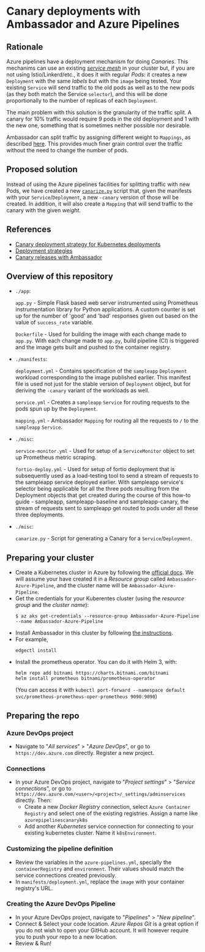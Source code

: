 # Canary deployments with Ambassador and Azure Pipelines

## Rationale

Azure pipelines have a deployment mechanism for doing _Canaries_. This mechanims can use
an existing [_service mesh_](https://smi-spec.io/) in your cluster but, if you are not using
Istio/Linkerd/etc., it does it with regular _Pods_: it creates a new `Deployment` with the same
_labels_ but with the `image` being tested. Your existing `Service` will send traffic to the
old pods as well as to the new pods (as they both match the Service `selector`), and this will
be done proportionally to the number of replicas of each `Deployment`.

The main problem with this solution is the granularity of the traffic split. A canary for 10%
traffic would require 9 pods in the old deployment and 1 with the new one, something that is
sometimes neither possible nor desirable.

Ambassador can split traffic by assigning different weight to `Mappings`, as described
[here](https://www.getambassador.io/reference/canary/). This provides much finer grain
control over the traffic without the need to change the number of pods.

## Proposed solution

Instead of using the Azure pipelines facilities for splitting traffic with
new Pods, we have created a new [`canarize.py`](deploy/canarize.py) script that,
given the manifests with your `Service`/`Deployment`, a new `-canary` version of
those will be created. In addition, it will also create a `Mapping` that will send
traffic to the canary with the given _weight_.

## References

- [Canary deployment strategy for Kubernetes deployments](https://github.com/MicrosoftDocs/vsts-docs/blob/fc69779032416f5fe783409d25d75be372732640/docs/pipelines/ecosystems/kubernetes/canary-demo.md)
- [Deployment strategies](https://github.com/microsoft/azure-pipelines-yaml/blob/master/design/deployment-strategies.md)
- [Canary releases with Ambassador](https://www.getambassador.io/reference/canary/)

## Overview of this repository

* `./app`:

  `app.py` - Simple Flask based web server instrumented using Prometheus instrumentation library for Python   applications. A custom counter is set up for the number of 'good' and 'bad' responses given out based on the value of `success_rate` variable.

  `Dockerfile` - Used for building the image with each change made to `app.py`. With each change made to
  `app.py`, build pipeline (CI) is triggered and the image gets built and pushed to the container registry.

* `./manifests`:

  `deployment.yml` - Contains specification of the `sampleapp` `Deployment` workload corresponding
  to the image published earlier. This manifest file is used not just for the stable version of
  `Deployment` object, but for deriving the `-canary` variant of the workloads as well.

  `service.yml` - Creates a `sampleapp` `Service` for routing requests to the pods spun up by the `Deployment`.

  `mapping.yml` - Ambassador `Mapping` for routing all the requests to `/` to the `sampleapp` `Service`.

* `./misc`:

  `service-monitor.yml` - Used for setup of a `ServiceMonitor` object to set up Prometheus metric scraping.

  `fortio-deploy.yml` - Used for setup of fortio deployment that is subsequently used as a
  load-testing tool to send a stream of requests to the sampleapp service deployed earlier.
  With sampleapp service's selector being applicable for all the three pods resulting from
  the Deployment objects that get created during the course of this how-to guide - sampleapp,
  sampleapp-baseline and sampleapp-canary, the stream of requests sent to sampleapp get
  routed to pods under all these three deployments.

* `./misc`:

  `canarize.py` - Script for generating a Canary for a `Service`/`Deployment`.

## Preparing your cluster

* Create a Kubernetes cluster in Azure by following the
  [official docs](https://docs.microsoft.com/en-us/azure/aks/kubernetes-walkthrough-portal).
  We will assume your have created it in a _Resource group_ called `Ambassador-Azure-Pipeline`,
  and the cluster name will be `Ambassador-Azure-Pipeline`.
* Get the credentials for your Kuberentes cluster (using the _resource group_ and the _cluster name_):
  ```shell script
  $ az aks get-credentials --resource-group Ambassador-Azure-Pipeline --name Ambassador-Azure-Pipeline
  ```
* Install Ambassador in this cluster by following [the instructions](https://www.getambassador.io/user-guide/install/).
* For example,
  ```shell script
  edgectl install
  ```
* Install the prometheus operator. You can do it with Helm 3, with:
  ```shell script
  helm repo add bitnami https://charts.bitnami.com/bitnami
  helm install prometheus bitnami/prometheus-operator
  ```
  (You can access it with `kubectl port-forward --namespace default svc/prometheus-prometheus-oper-prometheus 9090:9090`)

## Preparing the repo

### Azure DevOps project

* Navigate to "_All services_" > "_Azure DevOps_", or go to `https://dev.azure.com` directly. Register a new project.

### Connections

* In your Azure DevOps project, navigate to "_Project settings_" > "_Service connections_", or go to `https://dev.azure.com/<user>/<project>/_settings/adminservices` directly. Then:
  - Create a new _Docker Registry_ connection, select `Azure Container Registry` and select
    one of the existing registries. Assign a name like `azurepipelinescanaryk8s`
  - Add another _Kubernetes_ service connection for connecting to your existing
    kubernetes cluster. Name it `k8sEnvironment`.

### Customizing the pipeline definition

* Review the variables in the `azure-pipelines.yml`, specially the `containerRegistry` and `environment`.
  Their values should match the service connections created previously.
* In `manifests/deployment.yml`, replace the `image` with your container registry's URL.

### Creating the Azure DevOps Pipeline

* In your Azure DevOps project, navigate to "_Pipelines_" > "_New pipeline_".
* Connect & Select your code location. _Azure Repos Git_ is a great option if you do not wish to open your GitHub account. It will however require you to push your repo to a new location.
* Review & Run!
